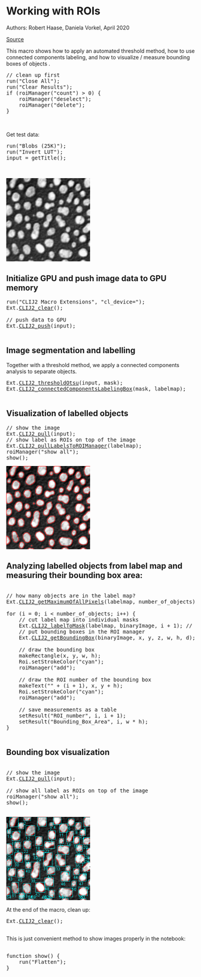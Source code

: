 

# Working with ROIs 
Authors: Robert Haase, Daniela Vorkel, April 2020

[Source](https://github.com/clij/clij2-docs/tree/master/src/main/macro/working_with_rois.ijm)

This macro shows how to apply an automated 
threshold method, how to use connected components labeling, 
and how to visualize / measure bounding boxes of objects .



<pre class="highlight">
// clean up first
run("Close All");
run("Clear Results");
if (roiManager("count") > 0) {
	roiManager("deselect");
	roiManager("delete");
}


</pre>

Get test data:

<pre class="highlight">
run("Blobs (25K)");
run("Invert LUT");
input = getTitle();


</pre>
<a href="image_1588708283952.png"><img src="image_1588708283952.png" width="224" alt="blobs.gif"/></a>

## Initialize GPU and push image data to GPU memory

<pre class="highlight">
run("CLIJ2 Macro Extensions", "cl_device=");
Ext.<a href="https://clij.github.io/clij2-docs/reference_clear">CLIJ2_clear</a>();

// push data to GPU
Ext.<a href="https://clij.github.io/clij2-docs/reference_push">CLIJ2_push</a>(input);

</pre>

## Image segmentation and labelling
Together with a threshold method, we apply a connected components analysis to separate objects.

<pre class="highlight">
Ext.<a href="https://clij.github.io/clij2-docs/reference_thresholdOtsu">CLIJ2_thresholdOtsu</a>(input, mask);
Ext.<a href="https://clij.github.io/clij2-docs/reference_connectedComponentsLabelingBox">CLIJ2_connectedComponentsLabelingBox</a>(mask, labelmap);

</pre>

## Visualization of labelled objects

<pre class="highlight">
// show the image
Ext.<a href="https://clij.github.io/clij2-docs/reference_pull">CLIJ2_pull</a>(input);
// show label as ROIs on top of the image
Ext.<a href="https://clij.github.io/clij2-docs/reference_pullLabelsToROIManager">CLIJ2_pullLabelsToROIManager</a>(labelmap);
roiManager("show all");
show();
</pre>
<a href="image_1588708284416.png"><img src="image_1588708284416.png" width="224" alt="blobs-1.gif"/></a>

## Analyzing labelled objects from label map and measuring their bounding box area:

<pre class="highlight">

// how many objects are in the label map?
Ext.<a href="https://clij.github.io/clij2-docs/reference_getMaximumOfAllPixels">CLIJ2_getMaximumOfAllPixels</a>(labelmap, number_of_objects);

for (i = 0; i < number_of_objects; i++) {
	// cut label map into individual masks
	Ext.<a href="https://clij.github.io/clij2-docs/reference_labelToMask">CLIJ2_labelToMask</a>(labelmap, binaryImage, i + 1); // 0 is background, 1 is the first label
	// put bounding boxes in the ROI manager
	Ext.<a href="https://clij.github.io/clij2-docs/reference_getBoundingBox">CLIJ2_getBoundingBox</a>(binaryImage, x, y, z, w, h, d);

	// draw the bounding box
	makeRectangle(x, y, w, h);
	Roi.setStrokeColor("cyan");
	roiManager("add");

	// draw the ROI number of the bounding box
	makeText("" + (i + 1), x, y + h);
	Roi.setStrokeColor("cyan");
	roiManager("add");

	// save measurements as a table
	setResult("ROI_number", i, i + 1);
	setResult("Bounding_Box_Area", i, w * h);
}

</pre>

## Bounding box visualization

<pre class="highlight">

// show the image
Ext.<a href="https://clij.github.io/clij2-docs/reference_pull">CLIJ2_pull</a>(input);

// show all label as ROIs on top of the image
roiManager("show all");
show();

</pre>
<a href="image_1588708284963.png"><img src="image_1588708284963.png" width="224" alt="blobs-2.gif"/></a>

At the end of the macro, clean up:

<pre class="highlight">
Ext.<a href="https://clij.github.io/clij2-docs/reference_clear">CLIJ2_clear</a>();

</pre>

This is just convenient method to show images properly in the notebook: 

<pre class="highlight">

function show() {
	run("Flatten");
}
</pre>




